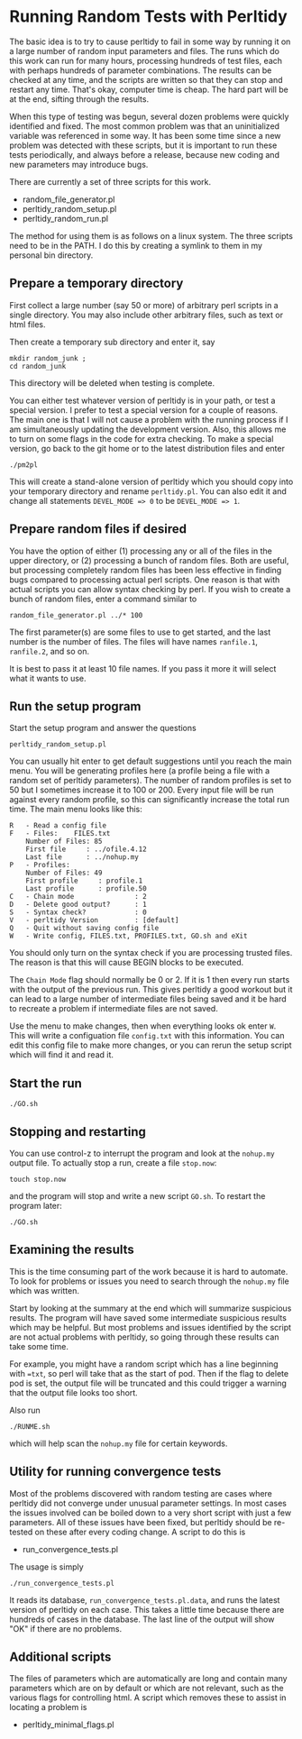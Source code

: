 # Running Random Tests with Perltidy

The basic idea is to try to cause perltidy to fail in some way by running it on
a large number of random input parameters and files.  The runs which do this
work can run for many hours, processing hundreds of test files, each with
perhaps hundreds of parameter combinations.  The results can be checked at any
time, and the scripts are written so that they can stop and restart any time.
That's okay, computer time is cheap.  The hard part will be at the end, sifting
through the results.

When this type of testing was begun, several dozen problems were quickly
identified and fixed.  The most common problem was that an uninitialized
variable was referenced in some way.  It has been some time since a new problem
was detected with these scripts, but it is important to run these
tests periodically, and always before a release, because new coding and new
parameters may introduce bugs.

There are currently a set of three scripts for this work.

 -  random\_file\_generator.pl
 -  perltidy\_random\_setup.pl
 -  perltidy\_random\_run.pl

The method for using them is as follows on a linux system.  The three scripts
need to be in the PATH.  I do this by creating a symlink to them in my
personal bin directory.

## Prepare a temporary directory

First collect a large number (say 50 or more) of arbitrary perl scripts in a
single directory.  You may also include other arbitrary files, such as
text or html files.

Then create a temporary sub directory and enter it, say

```
mkdir random_junk ; 
cd random_junk
```

This directory will be deleted when testing is complete.

You can either test whatever version of perltidy is in your path, or test a
special version.  I prefer to test a special version for a couple of reasons.
The main one is that I will not cause a problem with the running process if I
am simultaneously updating the development version.  Also, this allows me to
turn on some flags in the code for extra checking.  To make a special version,
go back to the git home or to the latest distribution files and enter

```
./pm2pl
```

This will create a stand-alone version of perltidy which you should copy into your temporary
directory and rename ```perltidy.pl```.  You can also edit it and change all statements ```DEVEL_MODE => 0```
to be ```DEVEL_MODE => 1```.

## Prepare random files if desired

You have the option of either (1) processing any or all of the files in the
upper directory, or (2) processing a bunch of random files.  Both are useful,
but processing completely random files has been less effective in finding bugs
compared to processing actual perl scripts.  One reason is that with actual
scripts you can allow syntax checking by perl.  If you wish to create a bunch
of random files, enter a command similar to

```
random_file_generator.pl ../* 100
```

The first parameter(s) are some files to use to get started, and the last number is the number of files.
The files will have names ```ranfile.1```, ```ranfile.2```, and so on.

It is best to pass it at least 10 file names.  If you pass it more it will select what it wants to use.

## Run the setup program

Start the setup program and answer the questions

```
perltidy_random_setup.pl
```

You can usually hit enter to get default suggestions until you reach the main
menu.  You will be generating profiles here (a profile being a file with a
random set of perltidy parameters). The number of random profiles is set to 50
but I sometimes increase it to 100 or 200.  Every input file will be run
against every random profile, so this can significantly increase the total run
time. The main menu looks like this: 

```
R   - Read a config file
F   - Files:    FILES.txt
    Number of Files: 85
    First file     : ../ofile.4.12
    Last file      : ../nohup.my
P   - Profiles: 
    Number of Files: 49
    First profile     : profile.1
    Last profile      : profile.50
C   - Chain mode               : 2
D   - Delete good output?      : 1
S   - Syntax check?            : 0
V   - perltidy Version         : [default]
Q   - Quit without saving config file
W   - Write config, FILES.txt, PROFILES.txt, GO.sh and eXit
```

You should only turn on the syntax check if you are processing trusted files.
The reason is that this will cause BEGIN blocks to be executed.

The ```Chain Mode``` flag should normally be 0 or 2.  If it is 1 then every run
starts with the output of the previous run. This gives perltidy a good workout
but it can lead to a large number of intermediate files being saved and it be
hard to recreate a problem if intermediate files are not saved.

Use the menu to make changes, then when everything looks ok enter ```W```. This
will write a configuation file ```config.txt``` with this information.  You can
edit this config file to make more changes, or you can rerun the setup script
which will find it and read it.

## Start the run

```
./GO.sh
```

## Stopping and restarting

You can use control-z to interrupt the program and look at the ```nohup.my``` output file.
To actually stop a run, create a file ```stop.now```:

```
touch stop.now
```

and the program will stop and write a new script ```GO.sh```.  To restart the program later:

```
./GO.sh
``` 

## Examining the results

This is the time consuming part of the work because it is hard to automate.  To
look for problems or issues you need to search through the ```nohup.my``` file
which was written.  

Start by looking at the summary at the end which will summarize suspicious
results.  The program will have saved some intermediate suspicious results
which may be helpful.  But most problems and issues identified by the script
are not actual problems with perltidy, so going through these results can take
some time.

For example, you might have a random script which has a line beginning with
```=txt```, so perl will take that as the start of pod.  Then if the flag to
delete pod is set, the output file will be truncated and this could trigger a
warning that the output file looks too short.

Also run

```
./RUNME.sh
```

which will help scan the ```nohup.my``` file for certain keywords.  

## Utility for running convergence tests

Most of the problems discovered with random testing are cases where perltidy did not converge under unusual parameter settings.  In most cases the issues involved can be boiled down to a very short script with just a few parameters.  All of these issues have been fixed, but perltidy should be re-tested on these after every coding change.  A script to do this is

 -  run_convergence_tests.pl

The usage is simply

```
./run_convergence_tests.pl
```

It reads its database, ```run_convergence_tests.pl.data```, and runs the latest version of perltidy on each case.  This takes a little time because there are hundreds of cases in the database.  The last line of the output will show "OK" if there are no problems.

## Additional scripts

The files of parameters which are automatically are long and contain
many parameters which are on by default or which are not relevant, such
as the various flags for controlling html.  A script which removes
these to assist in locating a problem is

 -  perltidy\_minimal\_flags.pl
